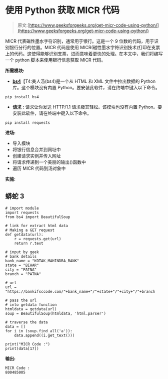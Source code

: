 # 使用 Python 获取 MICR 代码

> 原文:[https://www.geeksforgeeks.org/get-micr-code-using-python/](https://www.geeksforgeeks.org/get-micr-code-using-python/)

MICR 代表磁性墨水字符识别，通常用于银行。这是一个 9 位数的代码，用于识别银行分行的位置。MICR 代码是使用 MICR(磁性墨水字符识别技术)打印在支票上的代码。这使得能够识别支票，进而意味着更快的处理。在本文中，我们将编写一个 python 脚本来使用银行信息获取 MICR 代码。

**所需模块:**

*   [**bs4**](https://www.geeksforgeeks.org/implementing-web-scraping-python-beautiful-soup/)【T4:美人汤(bs4)是一个从 HTML 和 XML 文件中拉出数据的 Python 库。这个模块没有内置 Python。要安装此软件，请在终端中键入以下命令。

```
pip install bs4

```

*   [**请求**](https://www.geeksforgeeks.org/python-requests-tutorial/) **:** 请求让你发送 HTTP/1.1 请求极其轻松。该模块也没有内置 Python。要安装此软件，请在终端中键入以下命令。

```
pip install requests

```

**进场:**

*   导入模块
*   将银行信息合并到网址中
*   创建请求实例并传入网址
*   将请求传递到一个美丽的输出()函数中
*   遍历 MICR 代码到汤对象中

**实施:**

## 蟒蛇 3

```
# import module
import requests
from bs4 import BeautifulSoup

# link for extract html data
# Making a GET request
def getdata(url):
    r = requests.get(url)
    return r.text

# input by geek
# bank details
bank_name = "KOTAK_MAHINDRA_BANK"
state = "BIHAR"
city = "PATNA"
branch = "PATNA"

# url
url = "https://bankifsccode.com/"+bank_name+"/"+state+"/"+city+"/"+branch

# pass the url
# into getdata function
htmldata = getdata(url)
soup = BeautifulSoup(htmldata, 'html.parser')

# traverse the data
data = []
for i in (soup.find_all('a')):
    data.append((i.get_text()))

print("MICR Code :")
print(data[17])
```

**输出:**

```
MICR Code :
800485005

```